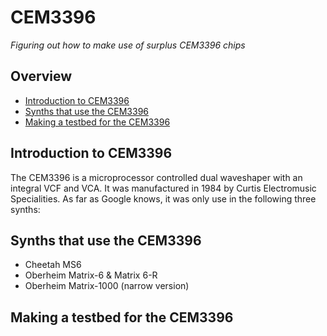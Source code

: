 # CEM3396 
*Figuring out how to make use of surplus CEM3396 chips*
## Overview
* [Introduction to CEM3396](#introduction-to-cem3396)
* [Synths that use the CEM3396](#synths-that-use-the-cem3396)
* [Making a testbed for the CEM3396](#making-a-testbed-for-the-cem3396)

## Introduction to CEM3396
The CEM3396 is a microprocessor controlled dual waveshaper with an integral VCF and VCA. It was manufactured in 1984 by Curtis Electromusic Specialities. As far as Google knows, it was only use in the following three synths:

## Synths that use the CEM3396
- Cheetah MS6
- Oberheim Matrix-6 & Matrix 6-R
- Oberheim Matrix-1000 (narrow version)

## Making a testbed for the CEM3396
